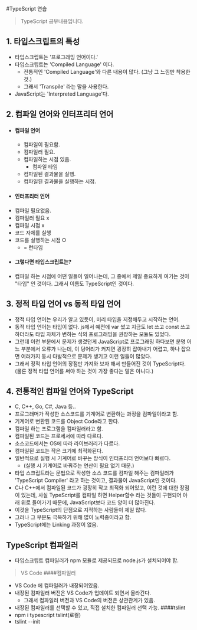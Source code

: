 #TypeScript 연습
>TypeScript 공부내용입니다.
## 1. 타입스크립트의 특성
- 타입스크립트는 '프로그래밍 언어이다.'
- 타입스크립트는 'Compiled Language' 이다.
  - 전통적인 'Compiled Language'와 다른 내용이 많다. (그냥 그 느낌만 착용한것.)
  - 그래서 'Transpile' 라는 말을 사용한다.
-  JavaScript는 'Interpreted Language'다.
## 2. 컴파일 언어와 인터프리터 언어
- #### 컴파일 언어
  -  컴파일이 필요함.
  -  컴파일러 필요.
  -  컴파일하는 시점 있음.
     -  컴파일 타임
  -  컴파일된 결과물을 실행.
  -  컴파일된 결과물을 실행하는 시점.
-  #### 인터프리터 언어
  -  컴파일 필요없음.
  -  컴파일러 필요 x
  -  컴파일 시점 x
  -  코드 자체를 실행
  -  코드를 실행하는 시점 O
     -  = 런타임 
-  #### 그렇다면 타입스크립트는?
  -  컴파일 하는 시점에 어떤 일들이 일어나는데, 그 중에서 제일 중요하게 여기는 것이 "타입" 인 것이다.
  그래서 이름도 TypeScript인 것이다.
## 3. 정적 타입 언어 vs 동적 타입 언어
  - 정적 타입 언어는 우리가 알고 있듯이, 미리 타입을 지정해두고 시작하는 언어.
  - 동적 타입 언어는 타입이 없다. js에서 예전에 var 썼고 지금도 let 쓰고 const 쓰고 하더라도 타입 자체가 변하는 식의 프로그래밍을 권장하는 모듈도 있었다.     
  - 그런데 이런 부분에서 문제가 생겼던게 JavaScript로 프로그래밍 하다보면 분명 어느 부분에서 오류가 나는데, 이 덩어리가 커지면 굉장히 잡아내기 어렵고,
  하나 잡으면 여러가지 동시 다발적으로 문제가 생기고 이런 일들이 많았다.
  - 그래서 정적 타입 언어의 장점만 가져와 보자 해서 만들어진 것이 TypeScript다. (물론 정적 타입 언어를 써야 하는 것이 가장 좋다는 말은 아니다.)
## 4. 전통적인 컴파일 언어와 TypeScript
  - C, C++, Go, C#, Java 등..
  - 프로그래머가 작성한 소스코드를 기계어로 변환하는 과정을 컴파일이라고 함.
  - 기계어로 변환된 코드를 Object Code라고 한다.
  - 컴파일 하는 프로그램을 컴파일러라고 함.
  - 컴파일된 코드는 프로세서에 따라 다르다.
  - 소스코드에서는 OS에 따라 라이브러리가 다르다.
  - 컴파일된 코드는 작은 크기에 최적화된다.
  - 일반적으로 실행 시 기계어로 바꾸는 방식이 인터프리터 언어보다 빠르다.
     - (실행 시 기계어로 바꿔주는 연산이 필요 없기 때문.)
  - 타입 스크립트라는 문법으로 작성한 소스 코드를 컴파일 해주는 컴파일러가 'TypeScript Compiler' 라고 하는 것이고, 결과물이 JavaScript인 것이다.
  - C나 C++에서 컴파일된 코드가 굉장히 작고 최적화 되어있고, 이런 것에 대한 장점이 있는데, 사실 TypeScript를 컴파일 하면 Helper함수 라는 것들이 구현되어 아래 위로 들어가기 때문에, JavaScript보다 코드 양이 더 많아진다.
  - 이것을 TypeScript의 단점으로 지적하는 사람들이 제일 많다.
  - 그러나 그 부분도 극복하기 위해 많이 노력중이라고 함.
  - TypeScript에는 Linking 과정이 없음.
## TypeScript 컴파일러
  - 타입스크립트 컴파일러가 npm 모듈로 제공되므로 node.js가 설치되어야 함.
  >VS Code
   ####컴파일러
   -  VS Code 에 컴파일러가 내장되어있음.
   -  내장된 컴파일러 버전은 VS Code가 업데이트 되면서 올라간다.
      -  그래서 컴파일러 버전과 VS Code의 버전은 상관관계가 있음.
   -  내장된 컴파일러를 선택할 수 있고, 직접 설치한 컴파일러 선택 가능.
   ####tslint
   -  npm i typescript tslint(로컬)
   -  tslint --init
   